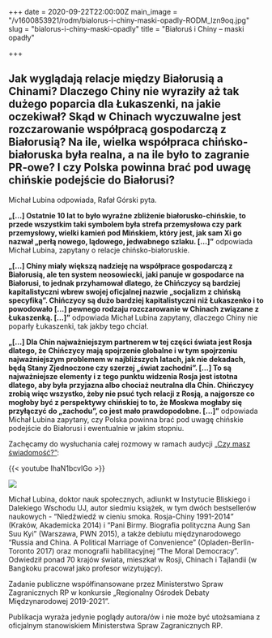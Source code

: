 +++
date = 2020-09-22T22:00:00Z
main_image = "/v1600853921/rodm/bialorus-i-chiny-maski-opadly-RODM_lzn9oq.jpg"
slug = "bialorus-i-chiny-maski-opadly"
title = "Białoruś i Chiny – maski opadły"

+++
## Jak wyglądają relacje między Białorusią a Chinami? Dlaczego Chiny nie wyraziły aż tak dużego poparcia dla Łukaszenki, na jakie oczekiwał? Skąd w Chinach wyczuwalne jest rozczarowanie współpracą gospodarczą z Białorusią? Na ile, wielka współpraca chińsko-białoruska była realna, a na ile było to zagranie PR-owe? I czy Polska powinna brać pod uwagę chińskie podejście do Białorusi?

Michał Lubina odpowiada, Rafał Górski pyta.

**„\[…\] Ostatnie 10 lat to było wyraźne zbliżenie białorusko-chińskie, to przede wszystkim taki symbolem była strefa przemysłowa czy park przemysłowy, wielki kamień pod Mińskiem, który jest, jak sam Xi go nazwał „perłą nowego, lądowego, jedwabnego szlaku. \[…\]”** odpowiada Michał Lubina, zapytany o relacje chińsko-białoruskie.

**„\[…\] Chiny miały większą nadzieję na współprace gospodarczą z Białorusią, ale ten system neosowiecki, jaki panuje w gospodarce na Białorusi, to jednak przyhamował dlatego, że Chińczycy są bardziej kapitalistyczni wbrew swojej oficjalnej nazwie „socjalizm z chińską specyfiką”. Chińczycy są dużo bardziej kapitalistyczni niż Łukaszenko i to powodowało \[…\] pewnego rodzaju rozczarowanie w Chinach związane z Łukaszenką. \[…\]”** odpowiada Michał Lubina zapytany, dlaczego Chiny nie poparły Łukaszenki, tak jakby tego chciał.

**„\[…\] Dla Chin najważniejszym partnerem w tej części świata jest Rosja dlatego, że Chińczycy mają spojrzenie globalne i w tym spojrzeniu najważniejszym problemem w najbliższych latach, jak nie dekadach, będą Stany Zjednoczone czy szerzej „świat zachodni”. \[…\] To są najważniejsze elementy i z tego punktu widzenia Rosja jest istotna dlatego, aby była przyjazna albo chociaż neutralna dla Chin. Chińczycy zrobią więc wszystko, żeby nie psuć tych relacji z Rosją, a najgorsze co mogłoby być z perspektywy chińskiej to to, że Moskwa mogłaby się przyłączyć do „zachodu”, co jest mało prawdopodobne. \[…\]”** odpowiada Michał Lubina zapytany, czy Polska powinna brać pod uwagę chińskie podejście do Białorusi i ewentualnie w jakim stopniu.

Zachęcamy do wysłuchania całej rozmowy w ramach audycji [„Czy masz świadomość?”](https://instytutsprawobywatelskich.pl/bialorus-i-chiny-maski-opadly/ "https://instytutsprawobywatelskich.pl/bialorus-i-chiny-maski-opadly/"):

{{< youtube IhaN1bcvlGo >}}

![](https://res.cloudinary.com/inspro/image/upload/v1589991167/rodm/Michal-Lubina_wesoiv.jpg)

Michał Lubina, doktor nauk społecznych, adiunkt w Instytucie Bliskiego i Dalekiego Wschodu UJ, autor siedmiu książek, w tym dwóch bestsellerów naukowych - “Niedźwiedź w cieniu smoka. Rosja-Chiny 1991-2014” (Kraków, Akademicka 2014) i “Pani Birmy. Biografia polityczna Aung San Suu Kyi” (Warszawa, PWN 2015), a także debiutu międzynarodowego “Russia and China. A Political Marriage of Convenience” (Opladen-Berlin-Toronto 2017) oraz monografii habilitacyjnej “The Moral Democracy”. Odwiedził ponad 70 krajów świata, mieszkał w Rosji, Chinach i Tajlandii (w Bangkoku pracował jako profesor wizytujący).

Zadanie publiczne współfinansowane przez Ministerstwo Spraw Zagranicznych RP w konkursie „Regionalny Ośrodek Debaty Międzynarodowej 2019-2021”.

Publikacja wyraża jedynie poglądy autora/ów i nie może być utożsamiana z oficjalnym stanowiskiem Ministerstwa Spraw Zagranicznych RP.
